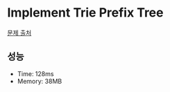 # Implement Trie Prefix Tree

[문제 출처](https://leetcode.com/problems/implement-trie-prefix-tree)

## 성능

- Time: 128ms
- Memory: 38MB